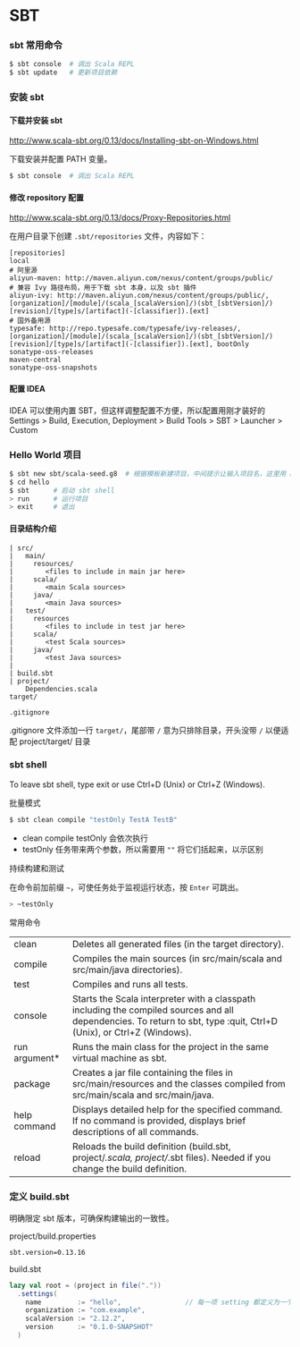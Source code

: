 # SBT

### sbt 常用命令

```bash
$ sbt console  # 调出 Scala REPL
$ sbt update   # 更新项目依赖
```

### 安装 sbt

#### 下载并安装 sbt

http://www.scala-sbt.org/0.13/docs/Installing-sbt-on-Windows.html

下载安装并配置 PATH 变量。

```bash
$ sbt console  # 调出 Scala REPL
```

#### 修改 repository 配置

http://www.scala-sbt.org/0.13/docs/Proxy-Repositories.html

在用户目录下创建 `.sbt/repositories` 文件，内容如下：

```text
[repositories]
local
# 阿里源
aliyun-maven: http://maven.aliyun.com/nexus/content/groups/public/
# 兼容 Ivy 路径布局，用于下载 sbt 本身，以及 sbt 插件
aliyun-ivy: http://maven.aliyun.com/nexus/content/groups/public/, [organization]/[module]/(scala_[scalaVersion]/)(sbt_[sbtVersion]/)[revision]/[type]s/[artifact](-[classifier]).[ext]
# 国外备用源
typesafe: http://repo.typesafe.com/typesafe/ivy-releases/, [organization]/[module]/(scala_[scalaVersion]/)(sbt_[sbtVersion]/)[revision]/[type]s/[artifact](-[classifier]).[ext], bootOnly
sonatype-oss-releases
maven-central
sonatype-oss-snapshots
```

#### 配置 IDEA

IDEA 可以使用内置 SBT，但这样调整配置不方便，所以配置用刚才装好的
Settings > Build, Execution, Deployment > Build Tools > SBT > Launcher > Custom

### Hello World 项目

```bash
$ sbt new sbt/scala-seed.g8  # 根据模板新建项目，中间提示让输入项目名，这里用 hello
$ cd hello
$ sbt      # 启动 sbt shell
> run      # 运行项目
> exit     # 退出
```

#### 目录结构介绍

```text
| src/
|   main/
|     resources/
|        <files to include in main jar here>
|     scala/
|        <main Scala sources>
|     java/
|        <main Java sources>
|   test/
|     resources
|        <files to include in test jar here>
|     scala/
|        <test Scala sources>
|     java/
|        <test Java sources>
| 
| build.sbt
| project/
    Dependencies.scala
target/

.gitignore

```

.gitignore 文件添加一行 `target/`，尾部带 `/` 意为只排除目录，开头没带 `/` 以便适配 project/target/ 目录

### sbt shell

To leave sbt shell, type exit or use Ctrl+D (Unix) or Ctrl+Z (Windows).

批量模式

```bash
$ sbt clean compile "testOnly TestA TestB"
```

* clean compile testOnly 会依次执行
* testOnly 任务带来两个参数，所以需要用 `""` 将它们括起来，以示区别

持续构建和测试

在命令前加前缀 `~`，可使任务处于监视运行状态，按 `Enter` 可跳出。

```bash
> ~testOnly
```

常用命令

|||
|-------|---|
| clean | Deletes all generated files (in the target directory).
| compile | Compiles the main sources (in src/main/scala and src/main/java directories).
| test | Compiles and runs all tests.
| console | Starts the Scala interpreter with a classpath including the compiled sources and all dependencies. To return to sbt, type :quit, Ctrl+D (Unix), or Ctrl+Z (Windows).
| run argument* | Runs the main class for the project in the same virtual machine as sbt.
| package | Creates a jar file containing the files in src/main/resources and the classes compiled from src/main/scala and src/main/java.
| help command | Displays detailed help for the specified command. If no command is provided, displays brief descriptions of all commands.
| reload  | Reloads the build definition (build.sbt, project/*.scala, project/*.sbt files). Needed if you change the build definition.


### 定义 build.sbt

明确限定 sbt 版本，可确保构建输出的一致性。

project/build.properties

```text
sbt.version=0.13.16
```

build.sbt

```scala
lazy val root = (project in file("."))
  .settings(
    name         := "hello",                // 每一项 setting 都定义为一个 Scala 表达式
    organization := "com.example",
    scalaVersion := "2.12.2",
    version      := "0.1.0-SNAPSHOT"
  )
```









